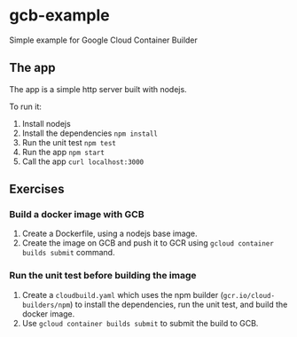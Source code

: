# gcb-example
Simple example for Google Cloud Container Builder

## The app
The app is a simple http server built with nodejs.

To run it:
1. Install nodejs
1. Install the dependencies `npm install`
1. Run the unit test `npm test`
1. Run the app `npm start`
1. Call the app `curl localhost:3000`

## Exercises

### Build a docker image with GCB
1. Create a Dockerfile, using a nodejs base image.
1. Create the image on GCB and push it to GCR using `gcloud container builds submit` command.

### Run the unit test before building the image
1. Create a `cloudbuild.yaml` which uses the npm builder (`gcr.io/cloud-builders/npm`) to install the dependencies, run the unit test, and build the docker image.
1. Use `gcloud container builds submit` to submit the build to GCB.

